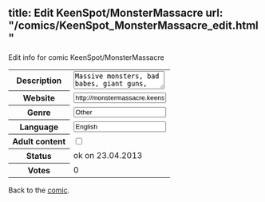 title: Edit KeenSpot/MonsterMassacre
url: "/comics/KeenSpot_MonsterMassacre_edit.html"
---
Edit info for comic KeenSpot/MonsterMassacre

<form name="comic" action="http://gaepostmail.appengine.com/comic" name="post">
<table class="comicinfo">
<tr>
<th>Description</th><td><textarea name="description">Massive monsters, bad babes, giant guns, carnasaur carnage, creepy creators... what more could you ask for?</textarea></td>
</tr>
<tr>
<th>Website</th><td><input type="text" name="url" value="http://monstermassacre.keenspot.com/"/></td>
</tr>
<tr>
<th>Genre</th><td><input type="text" name="genre" value="Other"/></td>
</tr>
<tr>
<th>Language</th><td><input type="text" name="language" value="English"/></td>
</tr>
<tr>
<th>Adult content</th><td><input type="checkbox" name="adult" value="adult" /></td>
</tr>
<tr>
<th>Status</th><td>ok on 23.04.2013</td>
</tr>
<tr>
<th>Votes</th><td>0</div></td>
</tr>
</table>
</form>

Back to the [comic](/comics/KeenSpot_MonsterMassacre.html).
